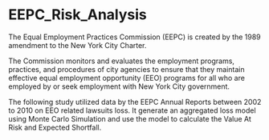 # EEPC_Risk_Analysis
The Equal Employment Practices Commission (EEPC) is created by the 1989 amendment to the New York City Charter. 

The Commission monitors and evaluates the employment programs, practices, 
and procedures of city agencies to ensure that they maintain effective equal employment opportunity (EEO) programs 
for all who are employed by or seek employment with New York City government.  

The following study utilized data by the EEPC Annual Reports between 2002 to 2010 on EEO related lawsuits loss.
It generate an aggregated loss model using Monte Carlo Simulation and use the model to calculate the Value At Risk and Expected Shortfall. 
